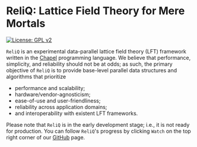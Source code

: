 # ReliQ: Lattice Field Theory for Mere Mortals
[![License: GPL v2](https://img.shields.io/badge/license-MIT-blue)](https://github.com/ctpeterson/ReliQ/blob/main/LICENSE)

`ReliQ` is an experimental data-parallel lattice field theory (LFT) framework written in the [Chapel](https://chapel-lang.org/) programming language. We believe that performance, simplicity, and reliability should not be at odds; as such, the primary objective of `ReliQ` is to provide base-level parallel data structures and algorithms that prioritize
* performance and scalability;
* hardware/vendor-agnosticism;
* ease-of-use and user-friendliness;
* reliability across application domains;
* and interoperability with existent LFT frameworks.

Please note that `ReliQ` is in the early development stage; i.e., it is not ready for production. You can follow `ReliQ`'s progress by clicking `Watch` on the top right corner of our [GitHub](https://github.com/ctpeterson/ReliQ) page. 
